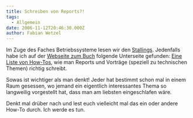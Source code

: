 ```yaml
---
title: Schreiben von Reports?!
tags:
  - Allgemein
date: 2006-11-12T20:46:30.000Z
author: Fabian Wetzel
---
```


Im Zuge des Faches Betriebssysteme lesen wir den [Stallings](http://www.amazon.de/gp/product/3827371856/028-4615033-7037346?ie=UTF8&amp;tag=fabsenetfabse-21&amp;linkCode=xm2&amp;camp=1638&amp;creativeASIN=3827371856 "Betriebssysteme - 4\. Auflage - Baf&ouml;g Version"). Jedenfalls habe ich auf der [Webseite zum Buch](http://www.williamstallings.com/OS4e.html) folgende Unterseite gefunden: [Eine Liste von How-Tos](http://www.williamstallings.com/SS/SS-howto.html), wie man Reports und Vorträge (speziell zu technischen Themen) richtig schreibt.

Sowas ist wichtiger als man denkt! Jeder hat bestimmt schon mal in einem Raum gesessen, wo jemand ein eigentlich interessantes Thema so langweilig vorgestellt hat, dass man am liebsten eingeschlafen wäre.

Denkt mal drüber nach und lest euch vielleicht mal das ein oder andere How-To durch. Ich werde es tun.


